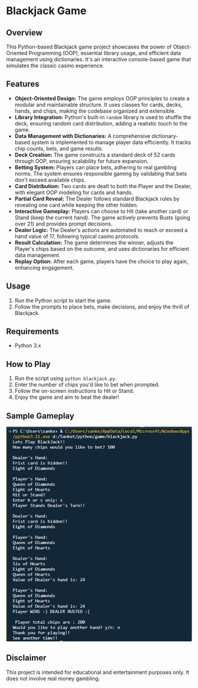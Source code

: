 # Blackjack Game


## Overview
This Python-based Blackjack game project showcases the power of Object-Oriented Programming (OOP), essential library usage, and efficient data management using dictionaries. It's an interactive console-based game that simulates the classic casino experience.

## Features
- **Object-Oriented Design:** The game employs OOP principles to create a modular and maintainable structure. It uses classes for cards, decks, hands, and chips, making the codebase organized and extensible.
- **Library Integration:** Python's built-in `random` library is used to shuffle the deck, ensuring random card distribution, adding a realistic touch to the game.
- **Data Management with Dictionaries:** A comprehensive dictionary-based system is implemented to manage player data efficiently. It tracks chip counts, bets, and game results.
- **Deck Creation:** The game constructs a standard deck of 52 cards through OOP, ensuring scalability for future expansion.
- **Betting System:** Players can place bets, adhering to real gambling norms. The system ensures responsible gaming by validating that bets don't exceed available chips.
- **Card Distribution:** Two cards are dealt to both the Player and the Dealer, with elegant OOP modeling for cards and hands.
- **Partial Card Reveal:** The Dealer follows standard Blackjack rules by revealing one card while keeping the other hidden.
- **Interactive Gameplay:** Players can choose to Hit (take another card) or Stand (keep the current hand). The game actively prevents Busts (going over 21) and provides prompt decisions.
- **Dealer Logic:** The Dealer's actions are automated to reach or exceed a hand value of 17, following typical casino protocols.
- **Result Calculation:** The game determines the winner, adjusts the Player's chips based on the outcome, and uses dictionaries for efficient data management.
- **Replay Option:** After each game, players have the choice to play again, enhancing engagement.

## Usage
1. Run the Python script to start the game.
2. Follow the prompts to place bets, make decisions, and enjoy the thrill of Blackjack.

## Requirements
- Python 3.x

## How to Play
1. Run the script using `python blackjack.py`.
2. Enter the number of chips you'd like to bet when prompted.
3. Follow the on-screen instructions to Hit or Stand.
4. Enjoy the game and aim to beat the dealer!

## Sample Gameplay
![Gameplay Screenshot](gameplay_screenshot.png)



## Disclaimer
This project is intended for educational and entertainment purposes only. It does not involve real money gambling.

